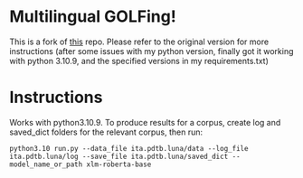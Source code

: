 # Multilingual GOLFing!

This is a fork of [this](https://github.com/YJiangcm/GOLF_for_IDRR) repo. 
Please refer to the original version for more instructions (after some issues with my python version, finally got it working with python 3.10.9, and the specified versions in my requirements.txt)

# Instructions
Works with python3.10.9. To produce results for a corpus, create log and saved_dict folders for the relevant corpus, then run:

```python3.10 run.py --data_file ita.pdtb.luna/data --log_file ita.pdtb.luna/log --save_file ita.pdtb.luna/saved_dict --model_name_or_path xlm-roberta-base```
